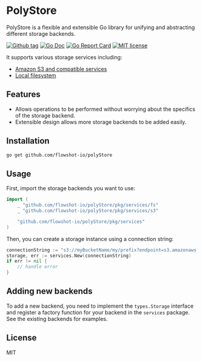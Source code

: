 # PolyStore

PolyStore is a flexible and extensible Go library for unifying and abstracting different storage backends. 

[![Github tag](https://badgen.net/github/tag/flowshot-io/polystore)](https://github.com/flowshot-io/polystore/tags)
[![Go Doc](https://img.shields.io/badge/go-documentation-blue.svg?style=flat-square)](https://pkg.go.dev/github.com/flowshot-io/polystore)
[![Go Report Card](https://goreportcard.com/badge/github.com/flowshot-io/polystore)](https://goreportcard.com/report/github.com/flowshot-io/polystore)
[![MIT license](https://img.shields.io/badge/License-MIT-blue.svg)](https://github.com/flowshot-io/polystore/blob/master/LICENSE)

It supports various storage services including:

- [Amazon S3 and compatible services](./pkg/services/s3/README.md)
- [Local filesystem](./pkg/services/fs/README.md)

## Features

- Allows operations to be performed without worrying about the specifics of the storage backend.
- Extensible design allows more storage backends to be added easily.

## Installation

```bash
go get github.com/flowshot-io/polyStore
```

## Usage

First, import the storage backends you want to use:

```go
import (
	_ "github.com/flowshot-io/polyStore/pkg/services/fs"
	_ "github.com/flowshot-io/polyStore/pkg/services/s3"

    "github.com/flowshot-io/polyStore/pkg/services"
)
```

Then, you can create a storage instance using a connection string:

```go
connectionString := "s3://myBucketName/my/prefix?endpoint=s3.amazonaws.com&region=region&accessKey=accessKey&secretKey=secretKey&sse=sse"
storage, err := services.New(connectionString)
if err != nil {
	// handle error
}
```

## Adding new backends

To add a new backend, you need to implement the `types.Storage` interface and register a factory function for your backend in the `services` package. See the existing backends for examples.

## License

MIT